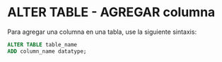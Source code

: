 # ALTER TABLE - AGREGAR columna

Para agregar una columna en una tabla, use la siguiente sintaxis:

```sql
ALTER TABLE table_name
ADD column_name datatype;
```



